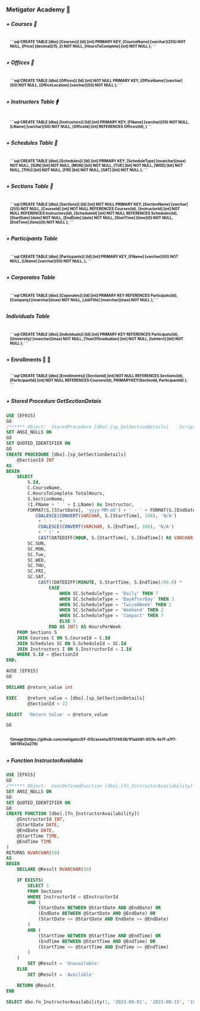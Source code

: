 ### Metigator Academy  :school:

##### + Courses  :book:
<div style="padding: 10px; font-size: 10px; font-weight: bold"> 
```sql
	CREATE TABLE [dbo].[Courses](
	[Id] [int]  PRIMARY KEY,
	[CourseName] [varchar](255) NOT NULL,
	[Price] [decimal](15, 2) NOT NULL,
	[HoursToComplete] [int] NOT NULL
	);
```
</div>

##### + Offices  :book:
<div style="padding: 10px; font-size: 10px; font-weight: bold">
```sql
	CREATE TABLE [dbo].[Offices](
	[Id] [int] NOT NULL PRIMARY KEY,
	[OfficeName] [varchar](50) NOT NULL,
	[OfficeLocation] [varchar](50) NOT NULL
	);
```
</div>

##### + Instructors Table :mens:
<div style="padding: 10px; font-size: 10px; font-weight: bold">
```sql
	CREATE TABLE [dbo].[Instructors](
	[Id] [int] PRIMARY KEY,
	[FName] [varchar](50) NOT NULL,
	[LName] [varchar](50) NOT NULL,
	[OfficeId] [int] REFERENCES Offices(Id),
 	)
```
</div>

##### + Schedules Table :department_store:
<div style="padding: 10px; font-size: 10px; font-weight: bold">
```sql
	CREATE TABLE [dbo].[Schedules](
	[Id] [int] PRIMARY KEY,
	[ScheduleType] [nvarchar](max) NOT NULL,
	[SUN] [bit] NOT NULL,
	[MON] [bit] NOT NULL,
	[TUE] [bit] NOT NULL,
	[WED] [bit] NOT NULL,
	[THU] [bit] NOT NULL,
	[FRI] [bit] NOT NULL,
	[SAT] [bit] NOT NULL
	);
```
</div>

##### + Sections Table :department_store:
<div style="padding: 10px; font-size: 10px; font-weight: bold">
```sql
	CREATE TABLE [dbo].[Sections](
	[Id] [int] NOT NULL PRIMARY KEY,
	[SectionName] [varchar](255) NOT NULL,
	[CourseId] [int] NOT NULL REFERENCES Courses(Id),
	[InstructorId] [int] NOT NULL REFERENCES Instructors(Id),
	[ScheduleId] [int] NOT NULL REFERENCES Schedules(Id),
	[StartDate] [date] NOT NULL,
	[EndDate] [date] NOT NULL,
	[StartTime] [time](0) NOT NULL,
	[EndTime] [time](0) NOT NULL
	);
```
</div> 

#####  + Participants Table
<div style="padding: 10px; font-size: 10px; font-weight: bold">
```sql
	CREATE TABLE [dbo].[Particpants](
	[Id] [int] PRIMARY KEY,
	[FName] [varchar](50) NOT NULL,
	[LName] [varchar](50) NOT NULL,
	); 
```
</div>
  
#####  + Corporates Table
<div style="padding: 10px; font-size: 10px; font-weight: bold">
```sql
	CREATE TABLE [dbo].[Coporates](
	[Id] [int] PRIMARY KEY REFERENCES Participats(Id),
	[Company] [nvarchar](max) NOT NULL,
	[JobTitle] [nvarchar](max) NOT NULL
	);
```
</div>

##### Individuals Table
<div style="padding: 10px; font-size: 10px; font-weight: bold">
```sql
	CREATE TABLE [dbo].[Individuals](
	[Id] [int] PRIMARY KEY REFERENCES Participats(Id),
	[University] [nvarchar](max) NOT NULL,
	[YearOfGraduation] [int] NOT NULL,
	[IsIntern] [bit] NOT NULL
	);
```
</div>
 
#### + Enrollments :man: :girl:  
<div style="padding: 10px; font-size: 10px; font-weight: bold">
```sql
CREATE TABLE [dbo].[Enrollments](
	[SectionId] [int] NOT NULL REFERENCES Sections(Id),
	[ParticipantId] [int] NOT NULL REFERENCES Courses(Id),
	PRIMARYKEY(SectionId, ParticipantId)
	); 
```
</div>

##### + Stored Procedure GetSectionDetais
```sql
USE [EF015]
GO
/****** Object:  StoredProcedure [dbo].[sp_GetSectionDetails]    Script Date: 2023-08-06 4:00:24 PM ******/
SET ANSI_NULLS ON
GO
SET QUOTED_IDENTIFIER ON
GO
CREATE PROCEDURE [dbo].[sp_GetSectionDetails]
    @SectionId INT
AS
BEGIN
    SELECT
        S.Id,
        C.CourseName,
        C.HoursToComplete TotalHours,
        S.SectionName,
        (I.FName + ' ' + I.LName) As Instructor,
        FORMAT(S.[StartDate], 'yyyy-MM-dd') + ' - ' + FORMAT(S.[EndDate], 'yyyy-MM-dd') As Period,
           COALESCE(CONVERT(VARCHAR, S.[StartTime], 108), 'N/A') 
            + ' - ' + 
            COALESCE(CONVERT(VARCHAR, S.[EndTime], 108), 'N/A') 
            + ' (' + 
            CAST(DATEDIFF(HOUR, S.[StartTime], S.[EndTime]) AS VARCHAR(2)) + ' hrs)' As Timeslot,
        SC.SUN,
        SC.MON,
        SC.Tue,
        SC.WED,
        SC.THU,
        SC.FRI,
        SC.SAT,
            CAST((DATEDIFF(MINUTE, S.StartTime, S.EndTime)/60.0) * 
                CASE 
                    WHEN SC.ScheduleType = 'Daily' THEN 7
                    WHEN SC.ScheduleType = 'DayAfterDay' THEN 3
                    WHEN SC.ScheduleType = 'TwiceAWeek' THEN 2
                    WHEN SC.ScheduleType = 'Weekend' THEN 2
                    WHEN SC.ScheduleType = 'Compact' THEN 7
                    ELSE 0
                END AS INT) AS HoursPerWeek
    FROM Sections S
    JOIN Courses C ON S.CourseId = C.Id
    JOIN Schedules SC ON S.ScheduleId = SC.Id
    JOIN Instructors I ON S.InstructorId = I.Id
    WHERE S.Id = @SectionId
END;
```

```sql
AUSE [EF015]
GO

DECLARE	@return_value int

EXEC	@return_value = [dbo].[sp_GetSectionDetails]
		@SectionId = 22

SELECT	'Return Value' = @return_value

GO

```
<div style="padding: 10px; font-size: 10px; font-weight: bold">
![image](https://github.com/metigator/EF-015/assets/87314838/1f1ab081-857b-4e7f-a7f7-1d6195e2a279)
</div>

##### + Function InstructorAvailable

```sql
USE [EF015]
GO
/****** Object:  UserDefinedFunction [dbo].[fn_InstructorAvailability]    Script Date: 2023-08-06 4:00:55 PM ******/
SET ANSI_NULLS ON
GO
SET QUOTED_IDENTIFIER ON
GO
CREATE FUNCTION [dbo].[fn_InstructorAvailability](
    @InstructorId INT,
    @StartDate DATE,
    @EndDate DATE,
    @StartTime TIME,
    @EndTime TIME
)
RETURNS NVARCHAR(50)
AS
BEGIN
    DECLARE @Result NVARCHAR(50)

    IF EXISTS(
        SELECT 1
        FROM Sections
        WHERE InstructorId = @InstructorId
        AND (
            (StartDate BETWEEN @StartDate AND @EndDate) OR
            (EndDate BETWEEN @StartDate AND @EndDate) OR
            (StartDate <= @StartDate AND EndDate >= @EndDate)
        )
        AND (
            (StartTime BETWEEN @StartTime AND @EndTime) OR
            (EndTime BETWEEN @StartTime AND @EndTime) OR
            (StartTime <= @StartTime AND EndTime >= @EndTime)
        )
    )
        SET @Result = 'Unavailable'
    ELSE
        SET @Result = 'Available'

    RETURN @Result
END
```

```sql
SELECT dbo.fn_InstructorAvailability(1, '2023-08-01', '2023-08-15', '10:00:00', '14:00:00') AS AvailabilityStatus;
```


